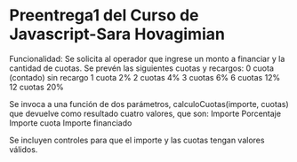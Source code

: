 # Preentrega1 del Curso de Javascript-Sara Hovagimian
Funcionalidad:
Se solicita al operador que ingrese un monto a financiar y la cantidad de cuotas. Se prevén  las siguientes cuotas y recargos:
0 cuota (contado)  sin recargo
1 cuota            2%
2 cuotas           4%
3 cuotas           6%
6 cuotas           12%
12 cuotas         20%

Se invoca a una función de dos parámetros,  calculoCuotas(importe, cuotas) que devuelve como resultado cuatro valores, que son:
            Importe
            Porcentaje 
            Importe cuota
           Importe financiado 
            
Se incluyen controles para que el importe y las cuotas tengan valores válidos.


            
